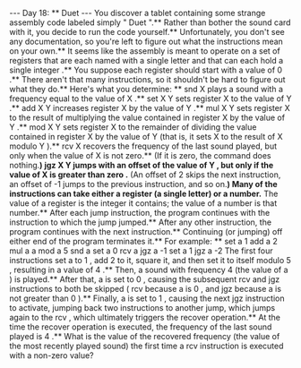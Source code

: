 --- Day 18: ** Duet ---
You discover a tablet containing some strange assembly code labeled simply "
Duet
".** Rather than bother the sound card with it, you decide to run the code yourself.** Unfortunately, you don't see any documentation, so you're left to figure out what the instructions mean on your own.**
It seems like the assembly is meant to operate on a set of
registers
that are each named with a single letter and that can each hold a single
integer
.** You suppose each register should start with a value of
0
.**
There aren't that many instructions, so it shouldn't be hard to figure out what they do.**  Here's what you determine: **
snd X
plays a sound
with a frequency equal to the value of
X
.**
set X Y
sets
register
X
to the value of
Y
.**
add X Y
increases
register
X
by the value of
Y
.**
mul X Y
sets register
X
to the result of
multiplying
the value contained in register
X
by the value of
Y
.**
mod X Y
sets register
X
to the
remainder
of dividing the value contained in register
X
by the value of
Y
(that is, it sets
X
to the result of
X
modulo
Y
).**
rcv X
recovers
the frequency of the last sound played, but only when the value of
X
is not zero.** (If it is zero, the command does nothing.**)
jgz X Y
jumps
with an offset of the value of
Y
, but only if the value of
X
is
greater than zero
.** (An offset of
2
skips the next instruction, an offset of
-1
jumps to the previous instruction, and so on.**)
Many of the instructions can take either a register (a single letter) or a number.** The value of a register is the integer it contains; the value of a number is that number.**
After each
jump
instruction, the program continues with the instruction to which the
jump
jumped.** After any other instruction, the program continues with the next instruction.** Continuing (or jumping) off either end of the program terminates it.**
For example: **
set a 1
add a 2
mul a a
mod a 5
snd a
set a 0
rcv a
jgz a -1
set a 1
jgz a -2
The first four instructions set
a
to
1
, add
2
to it, square it, and then set it to itself modulo
5
, resulting in a value of
4
.**
Then, a sound with frequency
4
(the value of
a
) is played.**
After that,
a
is set to
0
, causing the subsequent
rcv
and
jgz
instructions to both be skipped (
rcv
because
a
is
0
, and
jgz
because
a
is not greater than
0
).**
Finally,
a
is set to
1
, causing the next
jgz
instruction to activate, jumping back two instructions to another jump, which jumps again to the
rcv
, which ultimately triggers the
recover
operation.**
At the time the
recover
operation is executed, the frequency of the last sound played is
4
.**
What is the value of the recovered frequency
(the value of the most recently played sound) the
first
time a
rcv
instruction is executed with a non-zero value?